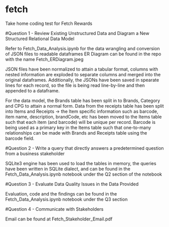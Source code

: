 # fetch
Take home coding test for Fetch Rewards

#Question 1 - Review Existing Unstructured Data and Diagram a New Structured Relational Data Model

Refer to Fetch_Data_Analysis.ipynb for the data wrangling and conversion of JSON files to readable dataframes
ER Diagram can be found in the repo with the name Fetch_ERDiagram.jpeg

JSON files have been normalized to attain a tabular format, columns with nested information are exploded to separate columns and merged into the original dataframes. Additionally, the JSONs have been saved in spearate lines for each record, so the file is being read line-by-line and then appended to a dataframe.

For the data model, the Brands table has been split in to Brands, Category and CPG to attain a normal form. Data from the receipts table has been split into Items and Receipts -> the Item specific information such as barcode, item name, description, brandCode, etc has been moved to the Items table such that each item (and barcode) will be unique per record. Barcode is being used as a primary key in the Items table such that one-to-many relationships can be made with Brands and Receipts table using the barcode field. 

#Question 2 - Write a query that directly answers a predetermined question from a business stakeholder

SQLite3 engine has been used to load the tables in memory, the queries have been written in SQLite dialect, and can be found in the Fetch_Data_Analysis.ipynb notebook under the Q2 section of the notebook



#Question 3 - Evaluate Data Quality Issues in the Data Provided

Evaluation, code and the findings can be found in the Fetch_Data_Analysis.ipynb notebook under the Q3 section


#Question 4 - Communicate with Stakeholders

Email can be found at Fetch_Stakeholder_Email.pdf
